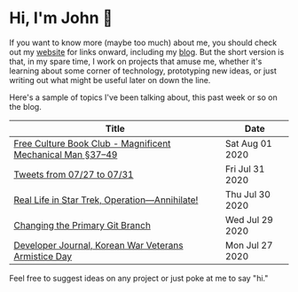 # Hi, I'm John 👋

If you want to know more (maybe too much) about me, you should check out my [website](https://john.colagioia.net/) for links onward, including my [blog](https://john.colagioia.net/blog).  But the short version is that, in my spare time, I work on projects that amuse me, whether it's learning about some corner of technology, prototyping new ideas, or just writing out what might be useful later on down the line.

Here's a sample of topics I've been talking about, this past week or so on the blog.

|Title|Date|
|-----|-------|
|[Free Culture Book Club - Magnificent Mechanical Man §37–49](https://john.colagioia.net/blog/2020/08/01/manuel.html)|Sat Aug 01 2020|
|[Tweets from 07/27 to 07/31](https://john.colagioia.net/blog/media/2020/07/31/week.html)|Fri Jul 31 2020|
|[Real Life in Star Trek, Operation—Annihilate!](https://john.colagioia.net/blog/2020/07/30/opann.html)|Thu Jul 30 2020|
|[Changing the Primary Git Branch](https://john.colagioia.net/blog/2020/07/29/gitmain.html)|Wed Jul 29 2020|
|[Developer Journal, Korean War Veterans Armistice Day](https://john.colagioia.net/blog/2020/07/27/kwvad.html)|Mon Jul 27 2020|

Feel free to suggest ideas on any project or just poke at me to say "hi."
